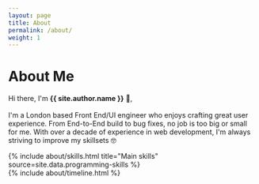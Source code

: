 ```yaml
---
layout: page
title: About
permalink: /about/
weight: 1
---
```


# **About Me**

Hi there, I'm **{{ site.author.name }}** :wave:,<br><br>
I'm a London based Front End/UI engineer who enjoys crafting great user experience. From End-to-End build to bug fixes, no job is too big or small for me. With over a decade of experience in web development, I'm always striving to improve my skillsets :nerd_face:

<div class="row">
{% include about/skills.html title="Main skills" source=site.data.programming-skills %}
<!-- {% include about/skills.html title="Other Skills" source=site.data.other-skills %} -->
</div>

<div class="row">
{% include about/timeline.html %}
</div>
